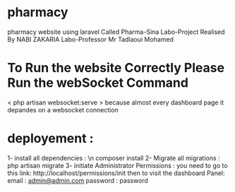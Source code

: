 # pharmacy
pharmacy website using laravel Called Pharma-Sina 
Labo-Project Realised By NABI ZAKARIA 
Labo-Professor Mr Tadlaoui Mohamed

# To Run the website Correctly Please Run the webSocket Command 

< php artisan websocket:serve > 
because almost every dashboard page it depandes on a websocket connection 

# deployement : 
1- install all dependencies : \n
    composer install 
2- Migrate all migrations : 
    php artisan migrate
3- initiate Administrator Permissions : 
    you need to go to this link:
    http://localhost/permissions/init
    then to visit the dashboard Panel: 
    email : admin@admin.com
    password : password
    
  
